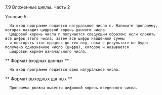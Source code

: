 7.9 Вложенные циклы. Часть 2

Условие 5:

      На вход программе подается натуральное число n. Напишите программу, которая находит цифровой корень данного числа. 
      Цифровой корень числа n получается следующим образом: если сложить все цифры этого числа, затем все цифры найденной суммы
      и повторять этот процесс до тех пор, пока в результате не будет получено однозначное число (цифра), которое и называется
      цифровым корнем изначального числа.

** Формат входных данных **

      На вход программе подается одно натуральное число.
      
** Формат выходных данных **

      Программа должна вывести цифровой корень введенного числа.

